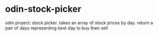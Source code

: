 # odin-stock-picker

odin project: stock picker. takes an array of stock prices by day. return a pair of days representing best day to buy then sell